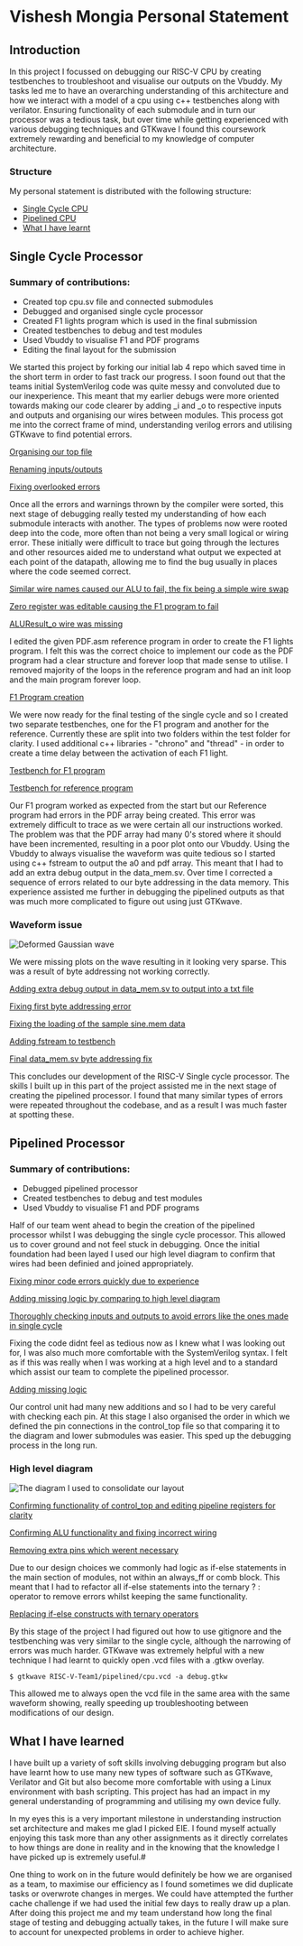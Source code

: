 # Vishesh Mongia Personal Statement 

## Introduction
In this project I focussed on debugging our RISC-V CPU by creating testbenches to troubleshoot and visualise our outputs on the Vbuddy. My tasks led me to have an overarching understanding of this architecture and how we interact with a model of a cpu using c++ testbenches along with verilator. 
Ensuring functionality of each submodule and in turn our processor was a tedious task, but over time while getting experienced with various debugging techniques and GTKwave I found this coursework extremely rewarding and beneficial to my knowledge of computer architecture.


### Structure 
My personal statement is distributed with the following structure:
- [Single Cycle CPU](#single-cycle-processor)
- [Pipelined CPU](#pipelined-processor)
- [What I have learnt](#what-i-have-learned)

## Single Cycle Processor

### Summary of contributions:
- Created top cpu.sv file and connected submodules 
- Debugged and organised single cycle processor
- Created F1 lights program which is used in the final submission
- Created testbenches to debug and test modules
- Used Vbuddy to visualise F1 and PDF programs
- Editing the final layout for the submission

We started this project by forking our initial lab 4 repo which saved time in the short term in order to fast track our progress. I soon found out that the teams initial SystemVerilog code was quite messy and convoluted due to our inexperience. This meant that my earlier debugs were more oriented towards making our code clearer by adding _i and _o to respective inputs and outputs and organising our wires between modules. This process got me into the correct frame of mind, understanding verilog errors and utilising GTKwave to find potential errors.

[Organising our top file](https://github.com/vishesh32/RISC-V-Team1/commit/68ab86416fa8fdee26f721dac506706ee60bb87a#diff-a5b41f44cfd3cb4f925de3fba8bf2366f03d587af431da1f2a968f6d1f142e7c) 

[Renaming inputs/outputs](https://github.com/vishesh32/RISC-V-Team1/commit/ff227ca86d1d32d87d62c8945060bac88d7e2456)

[Fixing overlooked errors](https://github.com/vishesh32/RISC-V-Team1/commit/669c8329cf2fb342263f5a69cf980751736d20af#diff-e48e3546c80833f34c5470360580103750305bdcf2e9193510eb8d7f2bbde4c0)


Once all the errors and warnings thrown by the compiler were sorted, this next stage of debugging really tested my understanding of how each submodule interacts with another. The types of problems now were rooted deep into the code, more often than not being a very small logical or wiring error. These initially were difficult to trace but going through the lectures and other resources aided me to understand what output we expected at each point of the datapath, allowing me to find the bug usually in places where the code seemed correct.

[Similar wire names caused our ALU to fail, the fix being a simple wire swap](https://github.com/vishesh32/RISC-V-Team1/commit/40fb9a01b181969fc3bcd5cecaf08c212c2f22c7)

[Zero register was editable causing the F1 program to fail](https://github.com/vishesh32/RISC-V-Team1/commit/7b76e8eabcef086eafbc0161d783de015912eaf0#diff-bb57bdecb9a66f37a77e7de626aa400f6dd06d72694f9f7a7869177c73050ccd)

[ALUResult_o wire was missing](https://github.com/vishesh32/RISC-V-Team1/commit/ee3688a3077f39d4556329badb9a380c97852d14)


I edited the given PDF.asm reference program in order to create the F1 lights program. I felt this was the correct choice to implement our code as the PDF program had a clear structure and forever loop that made sense to utilise. I removed majority of the loops in the reference program and had an init loop and the main program forever loop. 

[F1 Program creation](https://github.com/vishesh32/RISC-V-Team1/commit/ba90b9c932143bd153683d2fccdc1d1fc76d6c3f#diff-8b74cc38b225d9f95005d274e5ff13668225b1cc4c05484bdb5a5b4a59537291)


We were now ready for the final testing of the single cycle and so I created two separate testbenches, one for the F1 program and another for the reference. Currently these are split into two folders within the test folder for clarity. I used additional c++ libraries - "chrono" and "thread" - in order to create a time delay between the activation of each F1 light.

[Testbench for F1 program](https://github.com/vishesh32/RISC-V-Team1/commit/3038b23fe0a94ad7e4facc1f02c4a1179d1cac00#diff-e859aa56ca8c1855ffce026b76ec795abe12a25407466697dcc655fc43b00e33)

[Testbench for reference program](https://github.com/vishesh32/RISC-V-Team1/commit/43a4b6f1dc5ff7042e805b6d4d1c9882f3ba43e3#diff-997feeff3adda4cd164da68da920683e8039fa54fa0a5f9b7415b386d026bbdc)


Our F1 program worked as expected from the start but our Reference program had errors in the PDF array being created. This error was extremely difficult to trace as we were certain all our instructions worked. The problem was that the PDF array had many 0's stored where it should have been incremented, resulting in a poor plot onto our Vbuddy. Using the Vbuddy to always visualise the waveform was quite tedious so I started using c++ fstream to output the a0 and pdf array. This meant that I had to add an extra debug output in the data_mem.sv. Over time I corrected a sequence of errors related to our byte addressing in the data memory. This experience assisted me further in debugging the pipelined outputs as that was much more complicated to figure out using just GTKwave.


### Waveform issue
![Deformed Gaussian wave](/img/oldgaussianpdf.jpeg)

We were missing plots on the wave resulting in it looking very sparse. This was a result of byte addressing not working correctly.


[Adding extra debug output in data_mem.sv to output into a txt file](https://github.com/vishesh32/RISC-V-Team1/commit/9de16006144ae5cd6d0baf685f668e9ad2091b82#diff-31daeb11b62db69aa0502be4a304a132ba9bf9a4629491d219ec76bf2d746217)

[Fixing first byte addressing error](https://github.com/vishesh32/RISC-V-Team1/commit/abd7312baead78132a8efb9f787bccfb50df613e#diff-039cbe711c4af51a6b8aeefc96864f1d3387634f62327fb18489c33c4c6ff7e1)

[Fixing the loading of the sample sine.mem data](https://github.com/vishesh32/RISC-V-Team1/commit/e40d133ff82b5acb28266b42195326ec2e90a55e#diff-039cbe711c4af51a6b8aeefc96864f1d3387634f62327fb18489c33c4c6ff7e1)

[Adding fstream to testbench](https://github.com/vishesh32/RISC-V-Team1/commit/4a883e60798b898b1f5c6a94a4c547e49e69d206#diff-997feeff3adda4cd164da68da920683e8039fa54fa0a5f9b7415b386d026bbdc)

[Final data_mem.sv byte addressing fix](https://github.com/vishesh32/RISC-V-Team1/commit/475e0d7ed38c7020f4834b2989b4bd2ea33054cd#diff-039cbe711c4af51a6b8aeefc96864f1d3387634f62327fb18489c33c4c6ff7e1)


This concludes our development of the RISC-V Single cycle processor. The skills I built up in this part of the project assisted me in the next stage of creating the pipelined processor. I found that many similar types of errors were repeated throughout the codebase, and as a result I was much faster at spotting these.

## Pipelined Processor

### Summary of contributions:
- Debugged pipelined processor
- Created testbenches to debug and test modules
- Used Vbuddy to visualise F1 and PDF programs

Half of our team went ahead to begin the creation of the pipelined processor whilst I was debugging the single cycle processor. This allowed us to cover ground and not feel stuck in debugging. Once the initial foundation had been layed I used our high level diagram to confirm that wires had been definied and joined appropriately. 

[Fixing minor code errors quickly due to experience](https://github.com/vishesh32/RISC-V-Team1/commit/e79e2b4de667d5c756442bca5409ffb41e78965d)

[Adding missing logic by comparing to high level diagram](https://github.com/vishesh32/RISC-V-Team1/commit/692c27514057384293e6ac6a3736455910d6f950)

[Thoroughly checking inputs and outputs to avoid errors like the ones made in single cycle](https://github.com/vishesh32/RISC-V-Team1/commit/b3accf69d8ad685b33301ee015646a039b770f75)

Fixing the code didnt feel as tedious now as I knew what I was looking out for, I was also much more comfortable with the SystemVerilog syntax. I felt as if this was really when I was working at a high level and to a standard which assist our team to complete the pipelined processor.

[Adding missing logic](https://github.com/vishesh32/RISC-V-Team1/commit/c1f8316229534b896e11b33aa16f31d23c562a51)

Our control unit had many new additions and so I had to be very careful with checking each pin. At this stage I also organised the order in which we defined the pin connections in the control_top file so that comparing it to the diagram and lower submodules was easier. This sped up the debugging process in the long run.

### High level diagram
![The diagram I used to consolidate our layout](/img/pipelined.jpg)

[Confirming functionality of control_top and editing pipeline registers for clarity](https://github.com/vishesh32/RISC-V-Team1/commit/c41840d489fe9ef51a6e1223e4e0f0403918c99f)

[Confirming ALU functionality and fixing incorrect wiring](https://github.com/vishesh32/RISC-V-Team1/commit/152d4d61bac6b8521d9d7ca36d3e678161bb5e63)

[Removing extra pins which werent necessary](https://github.com/vishesh32/RISC-V-Team1/commit/95705e2d42598a13517b0fd3ca13b5f62e73af1a)


Due to our design choices we commonly had logic as if-else statements in the main section of modules, not within an always_ff or comb block. This meant that I had to refactor all if-else statements into the ternary ? : operator to remove errors whilst keeping the same functionality.

[Replacing if-else constructs with ternary operators](https://github.com/vishesh32/RISC-V-Team1/commit/5058a7b8147cc4feade0f36bc6e0cc53e5c7d119#diff-2a9a7a63d223b4274a102bbb824f596b66dd98f769cf4c557a1213f9b5fdd23e)

By this stage of the project I had figured out how to use gitignore and the testbenching was very similar to the single cycle, although the narrowing of errors was much harder. GTKwave was extremely helpful with a new technique I had learnt to quickly open .vcd files with a .gtkw overlay. 

```
$ gtkwave RISC-V-Team1/pipelined/cpu.vcd -a debug.gtkw

```
This allowed me to always open the vcd file in the same area with the same waveform showing, really speeding up troubleshooting between modifications of our design.

## What I have learned

I have built up a variety of soft skills involving debugging program but also have learnt how to use many new types of software such as GTKwave, Verilator and Git but also become more comfortable with using a Linux environment with bash scripting. This project has had an impact in my general understanding of programming and utilising my own device fully.

In my eyes this is a very important milestone in understanding instruction set architecture and makes me glad I picked EIE. I found myself actually enjoying this task more than any other assignments as it directly correlates to how things are done in reality and in the knowing that the knowledge I have picked up is extremely useful.#

One thing to work on in the future would definitely be how we are organised as a team, to maximise our efficiency as I found sometimes we did duplicate tasks or overwrote changes in merges. We could have attempted the further cache challenge if we had used the initial few days to really draw up a plan. After doing this project me and my team understand how long the final stage of testing and debugging actually takes, in the future I will make sure to account for unexpected problems in order to achieve higher.
